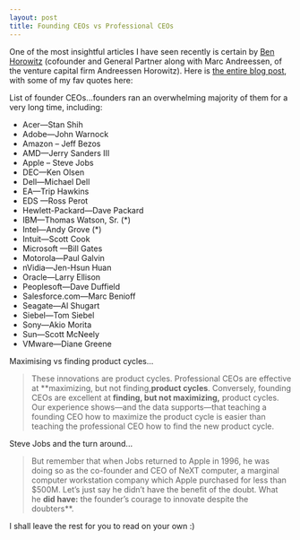 ```yaml
---
layout: post
title: Founding CEOs vs Professional CEOs
---
```

One of the most insightful articles I have seen recently is certain by [Ben Horowitz](http://bhorowitz.com/) (cofounder and General Partner along with Marc Andreessen, of the venture capital firm Andreessen Horowitz). Here is [the entire blog post](http://bhorowitz.com/2010/04/28/why-we-prefer-founding-ceos/), with some of my fav quotes here:

List of founder CEOs...founders ran an overwhelming majority of them for a very long time, including:

- Acer—Stan Shih
- Adobe—John Warnock
- Amazon – Jeff Bezos
- AMD—Jerry Sanders III
- Apple – Steve Jobs
- DEC—Ken Olsen
- Dell—Michael Dell
- EA—Trip Hawkins
- EDS —Ross Perot
- Hewlett-Packard—Dave Packard
- IBM—Thomas Watson, Sr. (\*)
- Intel—Andy Grove (\*)
- Intuit—Scott Cook
- Microsoft —Bill Gates
- Motorola—Paul Galvin
- nVidia—Jen-Hsun Huan
- Oracle—Larry Ellison
- Peoplesoft—Dave Duffield
- Salesforce.com—Marc Benioff
- Seagate—Al Shugart
- Siebel—Tom Siebel
- Sony—Akio Morita
- Sun—Scott McNeely
- VMware—Diane Greene

Maximising vs finding product cycles...

> These innovations are product cycles. Professional CEOs are effective at **maximizing, but not finding,**product cycles**. Conversely, founding CEOs are excellent at **finding, but not maximizing,** product cycles. Our experience shows—and the data supports—that teaching a founding CEO how to maximize the product cycle is easier than teaching the professional CEO how to find the new product cycle.

Steve Jobs and the turn around...

> But remember that when Jobs returned to Apple in 1996, he was doing so as the co-founder and CEO of NeXT computer, a marginal computer workstation company which Apple purchased for less than $500M. Let’s just say he didn’t have the benefit of the doubt. What he **did have:** the founder’s courage to innovate despite the doubters**.

I shall leave the rest for you to read on your own :)
